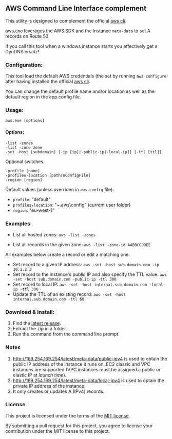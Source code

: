 ## AWS Command Line Interface complement

This utility is designed to complement the official [aws cli](http://aws.amazon.com/cli/).

aws.exe leverages the AWS SDK and the instance `meta-data` to set A records on Route 53.

If you call this tool when a windows instance starts you effectively get a DynDNS ersatz!

### Configuration:

This tool load the default AWS credentials (the set by running `aws configure` after having installed the official [aws cli](http://aws.amazon.com/cli/).

You can change the default profile name and/or location as well as the default region in the app.config file.

### Usage:

    aws.exe [options]

#### Options:

```
-list -zones
-list -zone zone
-set -host [subdomain] [-ip [ip]|-public-ip|-local-ip]] [-ttl [ttl]]
```
Optional switches

```
-profile [name]
-profiles-location [pathToConfigFile]
-region [region]
```

Default values (unless overriden in `aws.config` file):

 - `profile`: "default"
 - `profiles-location`: "~\.aws\config" (current user folder)
 - `region`: "eu-west-1"

### Examples

- List all hosted zones:
    `aws -list -zones`

- List all records in the given zone:
    `aws -list -zone-id AABBCCDDEE`

All examples below create a record or edit a matching one.

- Set record to a given IP address: `aws -set -host sub.domain.com -ip 10.1.2.3`
- Set record to the instance's public IP and also specify the TTL value: `aws -set -host sub.domain.com -public-ip -ttl 300`
- Set record to local IP: `aws -set -host internal.sub.domain.com -local-ip -ttl 300`
- Update the TTL of an existing record: `aws -set -host internal.sub.domain.com -ttl 60`

### Download & Install:

1. Find the [latest release](https://github.com/comsechq/aws-cli/releases).
2. Extract the zip in a folder.
3. Run the command from the command line prompt.

### Notes

1. http://169.254.169.254/latest/meta-data/public-ipv4 is used to obtain the public IP address of the instance it runs on. EC2 classic and VPC instances are supported (VPC instances must be assigned a public or elastic IP at _launch time_).
2. http://169.254.169.254/latest/meta-data/local-ipv4 is used to optain the private IP address of the instance.
2. It only creates or updates A (IPv4) records.

### License

This project is licensed under the terms of the [MIT license](https://github.com/comsechq/sugar/blob/master/LICENSE.txt). 

By submitting a pull request for this project, you agree to license your contribution under the MIT license to this project.
